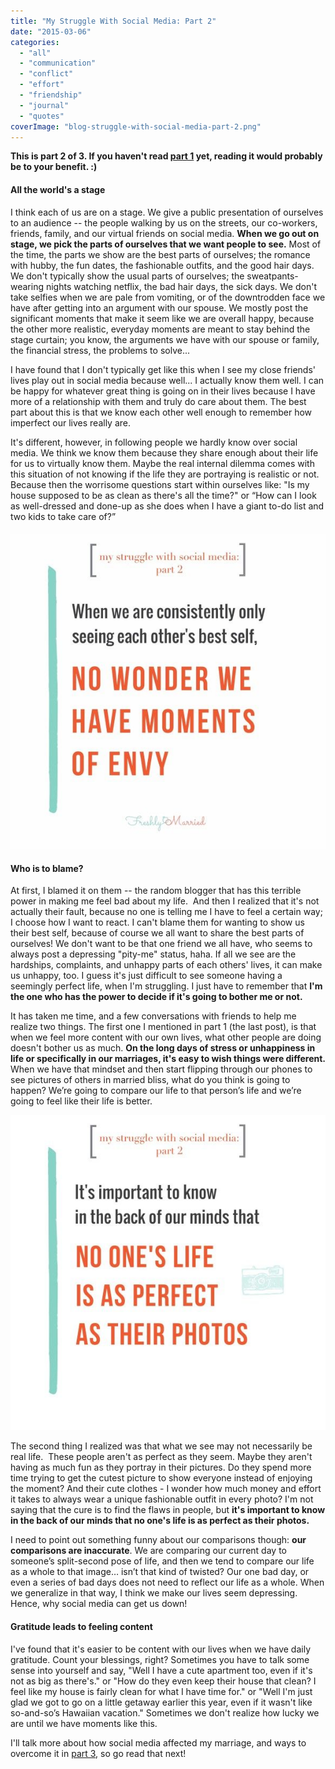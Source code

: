 ```yaml
---
title: "My Struggle With Social Media: Part 2"
date: "2015-03-06"
categories: 
  - "all"
  - "communication"
  - "conflict"
  - "effort"
  - "friendship"
  - "journal"
  - "quotes"
coverImage: "blog-struggle-with-social-media-part-2.png"
---
```


**This is part 2 of 3. If you haven't read [part 1](http://freshlymarried.com/my-struggle-with-social-media-part-1/) yet, reading it would probably be to your benefit. :)**

#### All the world's a stage

I think each of us are on a stage. We give a public presentation of ourselves to an audience -- the people walking by us on the streets, our co-workers, friends, family, and our virtual friends on social media. **When we go out on stage, we pick the parts of ourselves that we want people to see.** Most of the time, the parts we show are the best parts of ourselves; the romance with hubby, the fun dates, the fashionable outfits, and the good hair days. We don't typically show the usual parts of ourselves; the sweatpants-wearing nights watching netflix, the bad hair days, the sick days. We don't take selfies when we are pale from vomiting, or of the downtrodden face we have after getting into an argument with our spouse. We mostly post the significant moments that make it seem like we are overall happy, because the other more realistic, everyday moments are meant to stay behind the stage curtain; you know, the arguments we have with our spouse or family, the financial stress, the problems to solve...

I have found that I don't typically get like this when I see my close friends' lives play out in social media because well... I actually know them well. I can be happy for whatever great thing is going on in their lives because I have more of a relationship with them and truly do care about them. The best part about this is that we know each other well enough to remember how imperfect our lives really are.

It's different, however, in following people we hardly know over social media. We think we know them because they share enough about their life for us to virtually know them. Maybe the real internal dilemma comes with this situation of not knowing if the life they are portraying is realistic or not. Because then the worrisome questions start within ourselves like: "Is my house supposed to be as clean as there's all the time?" or “How can I look as well-dressed and done-up as she does when I have a giant to-do list and two kids to take care of?”

#### ![common struggles with social media, problems with social media, social media addicts, social media affecting marriage, truths about social media](images/IMG_0280.jpg)

#### Who is to blame?

At first, I blamed it on them -- the random blogger that has this terrible power in making me feel bad about my life.  And then I realized that it's not actually their fault, because no one is telling me I have to feel a certain way; I choose how I want to react. I can't blame them for wanting to show us their best self, because of course we all want to share the best parts of ourselves! We don't want to be that one friend we all have, who seems to always post a depressing "pity-me" status, haha. If all we see are the hardships, complaints, and unhappy parts of each others' lives, it can make us unhappy, too. I guess it's just difficult to see someone having a seemingly perfect life, when I'm struggling. I just have to remember that **I'm the one who has the power to decide if it's going to bother me or not.**

It has taken me time, and a few conversations with friends to help me realize two things. The first one I mentioned in part 1 (the last post), is that when we feel more content with our own lives, what other people are doing doesn't bother us as much. **On the long days of stress or unhappiness in life or specifically in our marriages, it's easy to wish things were different.** When we have that mindset and then start flipping through our phones to see pictures of others in married bliss, what do you think is going to happen? We’re going to compare our life to that person’s life and we’re going to feel like their life is better.

![struggles with social media, social media pitfalls, common struggles with social media, struggles of social media, addicted to social media, social media affecting marriage, marriage help, marriage advice, marriage enrichment, relationship education, newlywed](images/IMG_0274.jpg)

The second thing I realized was that what we see may not necessarily be real life.  These people aren't as perfect as they seem. Maybe they aren't having as much fun as they portray in their pictures. Do they spend more time trying to get the cutest picture to show everyone instead of enjoying the moment? And their cute clothes - I wonder how much money and effort it takes to always wear a unique fashionable outfit in every photo? I'm not saying that the cure is to find the flaws in people, but **it's important to know in the back of our minds that no one's life is as perfect as their photos.**

I need to point out something funny about our comparisons though: **our comparisons are inaccurate**. We are comparing our current day to someone’s split-second pose of life, and then we tend to compare our life as a whole to that image… isn’t that kind of twisted? Our one bad day, or even a series of bad days does not need to reflect our life as a whole. When we generalize in that way, I think we make our lives seem depressing. Hence, why social media can get us down!

#### Gratitude leads to feeling content

I've found that it's easier to be content with our lives when we have daily gratitude. Count your blessings, right? Sometimes you have to talk some sense into yourself and say, "Well I have a cute apartment too, even if it's not as big as there's." or "How do they even keep their house that clean? I feel like my house is fairly clean for what I have time for." or "Well I'm just glad we got to go on a little getaway earlier this year, even if it wasn't like so-and-so’s Hawaiian vacation." Sometimes we don't realize how lucky we are until we have moments like this.

I'll talk more about how social media affected my marriage, and ways to overcome it in [part 3](http://freshlymarried.com/my-struggle-with-social-media-part-3/), so go read that next!
